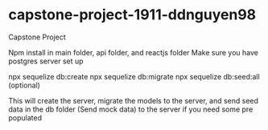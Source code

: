 # capstone-project-1911-ddnguyen98
Capstone Project

Npm install in main folder, api folder, and reactjs folder
Make sure you have postgres server set up

npx sequelize db:create
npx sequelize db:migrate
npx sequelize db:seed:all (optional)

This will create the server, migrate the models to the server, and send seed data in the db folder (Send mock data) to the server if you need some pre populated